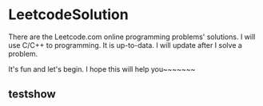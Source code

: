 # LeetcodeSolution
There are the Leetcode.com online programming problems' solutions. I will use C/C++ to programming. It is up-to-data. I will update after I solve a problem. 

It's fun and let's begin. I hope this will help you~~~~~~~

## testshow
